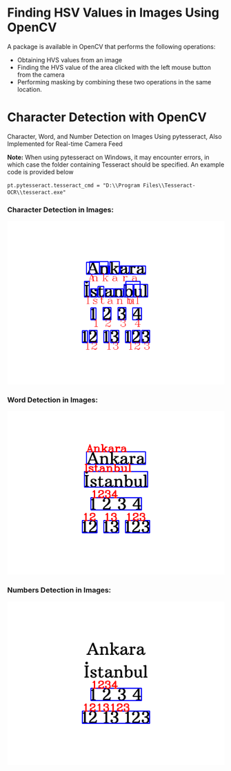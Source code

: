 # Finding HSV Values in Images Using OpenCV

A package is available in OpenCV that performs the following operations: 
- Obtaining HVS values from an image
- Finding the HVS value of the area clicked with the left mouse button from the camera 
- Performing masking by combining these two operations in the same location.

# Character Detection with OpenCV
Character, Word, and Number Detection on Images Using pytesseract, Also Implemented for Real-time Camera Feed

**Note:** When using pytesseract on Windows, it may encounter errors, 
in which case the folder containing Tesseract should be specified. An example code is provided below

```
pt.pytesseract.tesseract_cmd = "D:\\Program Files\\Tesseract-OCR\\tesseract.exe"
```
### Character Detection in Images:
![character](images/character_2.png) 

### Word Detection in Images:
![character](images/word.png) 

### Numbers Detection in Images:
![character](images/numbers.png) 